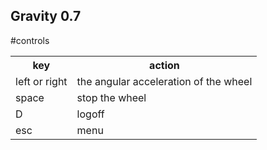 Gravity 0.7
--------------------------------------------------------------------------------
#controls
<table>
<tr><th>key</th><th>action</th></tr>
<tr><td>left or right</td><td>the angular acceleration of the wheel</td></tr>
<tr><td>space</td><td>stop the wheel</td></tr>
<tr><td>D</td><td>logoff</td></tr>
<tr><td>esc</td><td>menu</td></tr>
</table>
